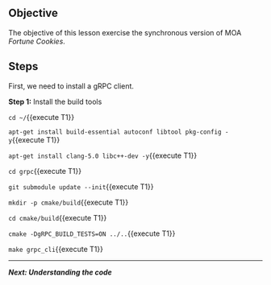 ## Objective
The objective of this lesson exercise the synchronous version of MOA *Fortune Cookies*.

## Steps

First, we need to install a gRPC client.

**Step 1:** Install the build tools

`cd ~/`{{execute T1}}

`apt-get install build-essential autoconf libtool pkg-config -y`{{execute T1}}

`apt-get install clang-5.0 libc++-dev -y`{{execute T1}}

`cd grpc`{{execute T1}}
 
`git submodule update --init`{{execute T1}}

`mkdir -p cmake/build`{{execute T1}}

`cd cmake/build`{{execute T1}}

`cmake -DgRPC_BUILD_TESTS=ON ../..`{{execute T1}}

`make grpc_cli`{{execute T1}}

---

***Next: Understanding the code***